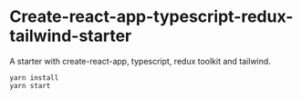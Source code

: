# Create-react-app-typescript-redux-tailwind-starter


A starter with create-react-app, typescript, redux toolkit and tailwind.

```
yarn install
yarn start
```
